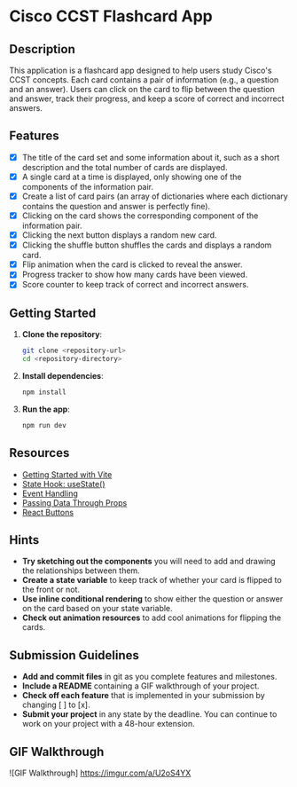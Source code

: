 # Cisco CCST Flashcard App

## Description
This application is a flashcard app designed to help users study Cisco's CCST concepts. Each card contains a pair of information (e.g., a question and an answer). Users can click on the card to flip between the question and answer, track their progress, and keep a score of correct and incorrect answers.

## Features
- [x] The title of the card set and some information about it, such as a short description and the total number of cards are displayed.
- [x] A single card at a time is displayed, only showing one of the components of the information pair.
- [x] Create a list of card pairs (an array of dictionaries where each dictionary contains the question and answer is perfectly fine).
- [x] Clicking on the card shows the corresponding component of the information pair.
- [x] Clicking the next button displays a random new card.
- [x] Clicking the shuffle button shuffles the cards and displays a random card.
- [x] Flip animation when the card is clicked to reveal the answer.
- [x] Progress tracker to show how many cards have been viewed.
- [x] Score counter to keep track of correct and incorrect answers.

## Getting Started
1. **Clone the repository**:
   ```bash
   git clone <repository-url>
   cd <repository-directory>
   ```

2. **Install dependencies**:
   ```bash
   npm install
   ```

3. **Run the app**:
   ```bash
   npm run dev
   ```

## Resources
- [Getting Started with Vite](https://vitejs.dev/guide/)
- [State Hook: useState()](https://reactjs.org/docs/hooks-state.html)
- [Event Handling](https://reactjs.org/docs/handling-events.html)
- [Passing Data Through Props](https://reactjs.org/docs/components-and-props.html)
- [React Buttons](https://reactjs.org/docs/forms.html#handling-multiple-inputs)

## Hints
- **Try sketching out the components** you will need to add and drawing the relationships between them.
- **Create a state variable** to keep track of whether your card is flipped to the front or not.
- **Use inline conditional rendering** to show either the question or answer on the card based on your state variable.
- **Check out animation resources** to add cool animations for flipping the cards.

## Submission Guidelines
- **Add and commit files** in git as you complete features and milestones.
- **Include a README** containing a GIF walkthrough of your project.
- **Check off each feature** that is implemented in your submission by changing [ ] to [x].
- **Submit your project** in any state by the deadline. You can continue to work on your project with a 48-hour extension.

## GIF Walkthrough
![GIF Walkthrough] https://imgur.com/a/U2oS4YX
